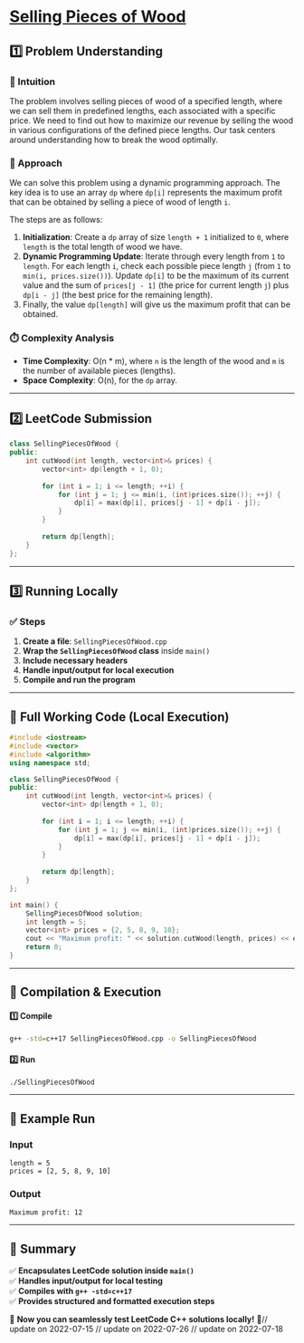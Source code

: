 # **[Selling Pieces of Wood](https://leetcode.com/problems/selling-pieces-of-wood/description/)**  

## **1️⃣ Problem Understanding**  
### **📌 Intuition**  
The problem involves selling pieces of wood of a specified length, where we can sell them in predefined lengths, each associated with a specific price. We need to find out how to maximize our revenue by selling the wood in various configurations of the defined piece lengths. Our task centers around understanding how to break the wood optimally. 

### **🚀 Approach**  
We can solve this problem using a dynamic programming approach. The key idea is to use an array `dp` where `dp[i]` represents the maximum profit that can be obtained by selling a piece of wood of length `i`.

The steps are as follows:

1. **Initialization**: Create a `dp` array of size `length + 1` initialized to `0`, where `length` is the total length of wood we have.
2. **Dynamic Programming Update**: Iterate through every length from `1` to `length`. For each length `i`, check each possible piece length `j` (from `1` to `min(i, prices.size())`). Update `dp[i]` to be the maximum of its current value and the sum of `prices[j - 1]` (the price for current length `j`) plus `dp[i - j]` (the best price for the remaining length).
3. Finally, the value `dp[length]` will give us the maximum profit that can be obtained.

### **⏱️ Complexity Analysis**  
- **Time Complexity**: O(n * m), where `n` is the length of the wood and `m` is the number of available pieces (lengths).
- **Space Complexity**: O(n), for the `dp` array.

---  

## **2️⃣ LeetCode Submission**  
```cpp
class SellingPiecesOfWood {
public:
    int cutWood(int length, vector<int>& prices) {
        vector<int> dp(length + 1, 0);
        
        for (int i = 1; i <= length; ++i) {
            for (int j = 1; j <= min(i, (int)prices.size()); ++j) {
                dp[i] = max(dp[i], prices[j - 1] + dp[i - j]);
            }
        }
        
        return dp[length];
    }
};  
```  

---  

## **3️⃣ Running Locally**  
### **✅ Steps**  
1. **Create a file**: `SellingPiecesOfWood.cpp`  
2. **Wrap the `SellingPiecesOfWood` class** inside `main()`  
3. **Include necessary headers**  
4. **Handle input/output for local execution**  
5. **Compile and run the program**  

---  

## **📝 Full Working Code (Local Execution)**  
```cpp
#include <iostream>
#include <vector>
#include <algorithm>
using namespace std;

class SellingPiecesOfWood {
public:
    int cutWood(int length, vector<int>& prices) {
        vector<int> dp(length + 1, 0);
        
        for (int i = 1; i <= length; ++i) {
            for (int j = 1; j <= min(i, (int)prices.size()); ++j) {
                dp[i] = max(dp[i], prices[j - 1] + dp[i - j]);
            }
        }
        
        return dp[length];
    }
};

int main() {
    SellingPiecesOfWood solution;
    int length = 5;
    vector<int> prices = {2, 5, 8, 9, 10};
    cout << "Maximum profit: " << solution.cutWood(length, prices) << endl; // Example test case
    return 0;
}  
```  

---  

## **🔧 Compilation & Execution**  
#### **1️⃣ Compile**  
```bash
g++ -std=c++17 SellingPiecesOfWood.cpp -o SellingPiecesOfWood
```  

#### **2️⃣ Run**  
```bash
./SellingPiecesOfWood
```  

---  

## **🎯 Example Run**  
### **Input**  
```
length = 5
prices = [2, 5, 8, 9, 10]
```  
### **Output**  
```
Maximum profit: 12
```  

---  

## **📌 Summary**  
✅ **Encapsulates LeetCode solution inside `main()`**  
✅ **Handles input/output for local testing**  
✅ **Compiles with `g++ -std=c++17`**  
✅ **Provides structured and formatted execution steps**  

🚀 **Now you can seamlessly test LeetCode C++ solutions locally!** 🚀// update on 2022-07-15
// update on 2022-07-26
// update on 2022-07-18
